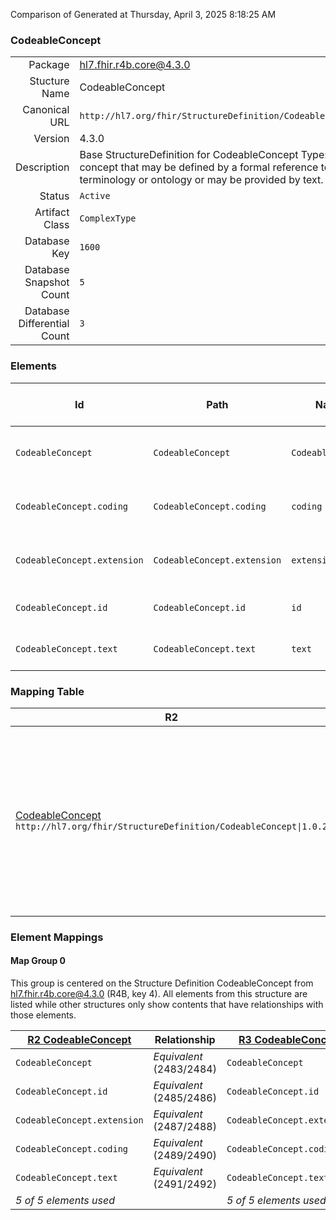 Comparison of 
Generated at Thursday, April 3, 2025 8:18:25 AM

### CodeableConcept

|      |     |
| ---: | --- |
| Package | hl7.fhir.r4b.core@4.3.0 |
| Stucture Name | CodeableConcept |
| Canonical URL | `http://hl7.org/fhir/StructureDefinition/CodeableConcept` |
| Version | 4.3.0 |
| Description | Base StructureDefinition for CodeableConcept Type: A concept that may be defined by a formal reference to a terminology or ontology or may be provided by text. |
| Status | `Active` |
| Artifact Class | `ComplexType` |
| Database Key | `1600` |
| Database Snapshot Count | `5` |
| Database Differential Count | `3` |

### Elements

| Id | Path | Name | Base Path | Short | Cardinality | Collated Type | Binding Strength | Binding Value Set |
| -- | ---- | ---- | --------- | ----- | ----------- | ------------- | ---------------- | ----------------- |
| `CodeableConcept` | `CodeableConcept` | `CodeableConcept` | CodeableConcept | Concept - reference to a terminology or just  text | 0..* | CodeableConcept |  |  |
| `CodeableConcept.coding` | `CodeableConcept.coding` | `coding` | CodeableConcept.coding | Code defined by a terminology system | 0..* | Coding |  |  |
| `CodeableConcept.extension` | `CodeableConcept.extension` | `extension` | Element.extension | Additional content defined by implementations | 0..* | Extension |  |  |
| `CodeableConcept.id` | `CodeableConcept.id` | `id` | Element.id | Unique id for inter-element referencing | 0..1 | id |  |  |
| `CodeableConcept.text` | `CodeableConcept.text` | `text` | CodeableConcept.text | Plain text representation of the concept | 0..1 | string |  |  |
### Mapping Table

| R2 | Comparison | R3 | Comparison | R4 | Comparison | R4B | Comparison | R5
| --- | --- | --- | --- | --- | --- | --- | --- | ---
| [CodeableConcept](/docs/R2/ComplexTypes/CodeableConcept.md)<br/> `http://hl7.org/fhir/StructureDefinition/CodeableConcept\|1.0.2` | →→→→→→→<br/>`Equivalent`<br/>- DBKey: `50`<br/>- Reviewed: `n/a`<br/>- By: `n/a`<br/>→→→→→→→<hr/>←←←←←←←<br/>`Equivalent`<br/>- DBKey: `217`<br/>- Reviewed: `n/a`<br/>- By: `n/a`<br/>←←←←←←←| [CodeableConcept](/docs/R3/ComplexTypes/CodeableConcept.md)<br/> `http://hl7.org/fhir/StructureDefinition/CodeableConcept\|3.0.2` | →→→→→→→<br/>`Equivalent`<br/>- DBKey: `386`<br/>- Reviewed: `n/a`<br/>- By: `n/a`<br/>→→→→→→→<hr/>←←←←←←←<br/>`Equivalent`<br/>- DBKey: `582`<br/>- Reviewed: `n/a`<br/>- By: `n/a`<br/>←←←←←←←| [CodeableConcept](/docs/R4/ComplexTypes/CodeableConcept.md)<br/> `http://hl7.org/fhir/StructureDefinition/CodeableConcept\|4.0.1` | →→→→→→→<br/>`Equivalent`<br/>- DBKey: `1317`<br/>- Reviewed: `n/a`<br/>- By: `n/a`<br/>→→→→→→→<hr/>←←←←←←←<br/>`Equivalent`<br/>- DBKey: `1318`<br/>- Reviewed: `n/a`<br/>- By: `n/a`<br/>←←←←←←←| [CodeableConcept](/docs/R4B/ComplexTypes/CodeableConcept.md)<br/> `http://hl7.org/fhir/StructureDefinition/CodeableConcept\|4.3.0` | →→→→→→→<br/>`Equivalent`<br/>- DBKey: `893`<br/>- Reviewed: `n/a`<br/>- By: `n/a`<br/>→→→→→→→<hr/>←←←←←←←<br/>`Equivalent`<br/>- DBKey: `1122`<br/>- Reviewed: `n/a`<br/>- By: `n/a`<br/>←←←←←←←| [CodeableConcept](/docs/R5/ComplexTypes/CodeableConcept.md)<br/> `http://hl7.org/fhir/StructureDefinition/CodeableConcept\|5.0.0` 

### Element Mappings


#### Map Group 0

This group is centered on the Structure Definition CodeableConcept from hl7.fhir.r4b.core@4.3.0 (R4B, key 4).
All elements from this structure are listed while other structures only show contents that have relationships with those elements.

| [R2 CodeableConcept](/docs/R2/ComplexTypes/CodeableConcept.md)| Relationship | [R3 CodeableConcept](/docs/R3/ComplexTypes/CodeableConcept.md)| Relationship | [R4 CodeableConcept](/docs/R4/ComplexTypes/CodeableConcept.md)| Relationship | R4B CodeableConcept| Relationship | [R5 CodeableConcept](/docs/R5/ComplexTypes/CodeableConcept.md)
| --- | --- | --- | --- | --- | --- | --- | --- | ---
| `CodeableConcept`| _Equivalent_<br/>(2483/2484)| `CodeableConcept`| _Equivalent_<br/>(9212/9213)| `CodeableConcept`| _Equivalent_<br/>(20562/20563)| **`CodeableConcept`**| _Equivalent_<br/>(35679/35680)| `CodeableConcept`
| `CodeableConcept.id`| _Equivalent_<br/>(2485/2486)| `CodeableConcept.id`| _Equivalent_<br/>(9214/9215)| `CodeableConcept.id`| _Equivalent_<br/>(20564/20565)| **`CodeableConcept.id`**| _Equivalent_<br/>(35681/35682)| `CodeableConcept.id`
| `CodeableConcept.extension`| _Equivalent_<br/>(2487/2488)| `CodeableConcept.extension`| _Equivalent_<br/>(9216/9217)| `CodeableConcept.extension`| _Equivalent_<br/>(20566/20567)| **`CodeableConcept.extension`**| _Equivalent_<br/>(35683/35684)| `CodeableConcept.extension`
| `CodeableConcept.coding`| _Equivalent_<br/>(2489/2490)| `CodeableConcept.coding`| _Equivalent_<br/>(9218/9219)| `CodeableConcept.coding`| _Equivalent_<br/>(20568/20569)| **`CodeableConcept.coding`**| _Equivalent_<br/>(35685/35686)| `CodeableConcept.coding`
| `CodeableConcept.text`| _Equivalent_<br/>(2491/2492)| `CodeableConcept.text`| _Equivalent_<br/>(9220/9221)| `CodeableConcept.text`| _Equivalent_<br/>(20570/20571)| **`CodeableConcept.text`**| _Equivalent_<br/>(35687/35688)| `CodeableConcept.text`
| *5 of 5 elements used* | | *5 of 5 elements used* | | *5 of 5 elements used* | | *5 of 5 elements used* | | *5 of 5 elements used* 

